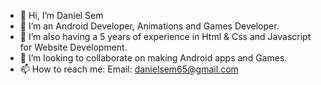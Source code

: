 - 👋 Hi, I’m Daniel Sem
- 👀 I’m an Android Developer, Animations and Games Developer.
- 🌱 I’m also having a 5 years of experience in Html & Css and Javascript for Website Development.
- 💞️ I’m looking to collaborate on making Android apps and Games.
- 📫 How to reach me: Email: danielsem65@gmail.com

<!---
danielsem65/danielsem65 is a ✨ special ✨ repository because its `README.md` (this file) appears on your GitHub profile.
You can click the Preview link to take a look at your changes.
--->
